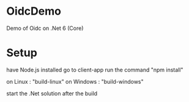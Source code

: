 # OidcDemo
Demo of Oidc on .Net 6 (Core)

# Setup
have Node.js installed
go to client-app
run the command "npm install"

on Linux : "build-linux"
on Windows : "build-windows"

start the .Net solution after the build